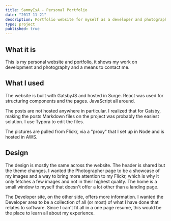 ```yaml
---
title: SammyIsA - Personal Portfolio 
date: "2017-11-21"
description: Portfolio website for myself as a developer and photographer, built on GatsbyJS.
type: project
published: true
---
```

## What it is
This is my personal website and portfolio, it shows my work on development and photography and a means to contact me. 

## What I used
The website is built with GatsbyJS and hosted in Surge. React was used for structuring components and the pages. JavaScript all around. 

The posts are not hosted anywhere in particular. I realized that for Gatsby, making the posts Markdown files on the project was probably the easiest solution. I use Typora to edit the files.

The pictures are pulled from Flickr, via a "proxy" that I set up in Node and is hosted in AWS. 

## Design 
The design is mostly the same across the website. The header is shared but the theme changes. I wanted the Photographer page to be a showcase of my images and a way to bring more attention to my Flickr, which is why it only fetches a few images and not in their highest quality. The home is a small window to myself that doesn't offer a lot other than a landing page. 

The Developer site, on the other side, offers more information. I wanted the Developer area to be a collection of all (or most) of what I have done that relates to software. Since I can't fit all in a one page resume, this would be the place to learn all about my experience.
